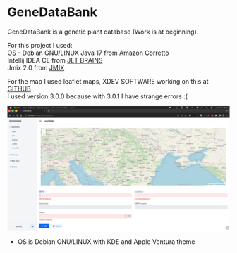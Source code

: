 # GeneDataBank
GeneDataBank is a genetic plant database (Work is at beginning).
  
For this project I used:  
OS - Debian GNU/LINUX
Java 17 from [Amazon Corretto](https://aws.amazon.com/corretto/?filtered-posts.sort-by=item.additionalFields.createdDate&filtered-posts.sort-order=desc)  
Intellij IDEA CE from [JET BRAINS](https://www.jetbrains.com/idea/)   
Jmix 2.0 from [JMIX](https://www.jmix.io//)  

For the map I used leaflet maps, XDEV SOFTWARE working on this at [GITHUB](https://github.com/xdev-software/vaadin-maps-leaflet-flow)   
I used version 3.0.0 because with 3.0.1 I have strange errors :(
  
![Screenshoot](./img/Jmix_with_map.png)   
* OS is Debian GNU/LINUX with KDE and Apple Ventura theme
